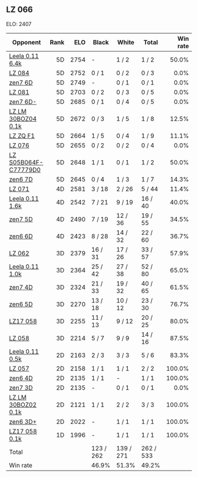 ## LZ 066 ##

ELO: 2407

Opponent | Rank | ELO | Black | White | Total | Win rate
---------|-----:|----:|-------|-------|-------|-------:
[Leela 0.11 6.4k](Leela%200.11%206.4k.md) | 5D | 2754 | - | 1 / 2 | 1 / 2 | 50.0%
[LZ 084](LZ%20084.md) | 5D | 2752 | 0 / 1 | 0 / 2 | 0 / 3 | 0.0%
[zen7 6D](zen7%206D.md) | 5D | 2749 | - | 0 / 1 | 0 / 1 | 0.0%
[LZ 081](LZ%20081.md) | 5D | 2703 | 0 / 2 | 0 / 3 | 0 / 5 | 0.0%
[zen7 6D-](zen7%206D-.md) | 5D | 2685 | 0 / 1 | 0 / 4 | 0 / 5 | 0.0%
[LZ LM 30BOZ04 0.1k](LZ%20LM%2030BOZ04%200.1k.md) | 5D | 2672 | 0 / 3 | 1 / 5 | 1 / 8 | 12.5%
[LZ ZQ F1](LZ%20ZQ%20F1.md) | 5D | 2664 | 1 / 5 | 0 / 4 | 1 / 9 | 11.1%
[LZ 076](LZ%20076.md) | 5D | 2655 | 0 / 2 | 0 / 2 | 0 / 4 | 0.0%
[LZ S05B064F-C77779D0](LZ%20S05B064F-C77779D0.md) | 5D | 2648 | 1 / 1 | 0 / 1 | 1 / 2 | 50.0%
[zen6 7D](zen6%207D.md) | 5D | 2645 | 0 / 4 | 1 / 3 | 1 / 7 | 14.3%
[LZ 071](LZ%20071.md) | 4D | 2581 | 3 / 18 | 2 / 26 | 5 / 44 | 11.4%
[Leela 0.11 1.6k](Leela%200.11%201.6k.md) | 4D | 2542 | 7 / 21 | 9 / 19 | 16 / 40 | 40.0%
[zen7 5D](zen7%205D.md) | 4D | 2490 | 7 / 19 | 12 / 36 | 19 / 55 | 34.5%
[zen6 6D](zen6%206D.md) | 4D | 2423 | 8 / 28 | 14 / 32 | 22 / 60 | 36.7%
[LZ 062](LZ%20062.md) | 3D | 2379 | 16 / 31 | 17 / 26 | 33 / 57 | 57.9%
[Leela 0.11 1.0k](Leela%200.11%201.0k.md) | 3D | 2364 | 25 / 42 | 27 / 38 | 52 / 80 | 65.0%
[zen7 4D](zen7%204D.md) | 3D | 2324 | 21 / 33 | 19 / 32 | 40 / 65 | 61.5%
[zen6 5D](zen6%205D.md) | 3D | 2270 | 13 / 18 | 10 / 12 | 23 / 30 | 76.7%
[LZ17 058](LZ17%20058.md) | 3D | 2255 | 11 / 13 | 9 / 12 | 20 / 25 | 80.0%
[LZ 058](LZ%20058.md) | 3D | 2214 | 5 / 7 | 9 / 9 | 14 / 16 | 87.5%
[Leela 0.11 0.5k](Leela%200.11%200.5k.md) | 2D | 2163 | 2 / 3 | 3 / 3 | 5 / 6 | 83.3%
[LZ 057](LZ%20057.md) | 2D | 2158 | 1 / 1 | 1 / 1 | 2 / 2 | 100.0%
[zen6 4D](zen6%204D.md) | 2D | 2135 | 1 / 1 | - | 1 / 1 | 100.0%
[zen7 3D](zen7%203D.md) | 2D | 2135 | - | 0 / 1 | 0 / 1 | 0.0%
[LZ LM 30BOZ02 0.1k](LZ%20LM%2030BOZ02%200.1k.md) | 2D | 2121 | 1 / 1 | 2 / 2 | 3 / 3 | 100.0%
[zen6 3D+](zen6%203D+.md) | 2D | 2022 | - | 1 / 1 | 1 / 1 | 100.0%
[LZ17 058 0.1k](LZ17%20058%200.1k.md) | 1D | 1996 | - | 1 / 1 | 1 / 1 | 100.0%
Total | | | 123 / 262 | 139 / 271 | 262 / 533 | 
Win rate| | | 46.9% | 51.3% | 49.2% | 
